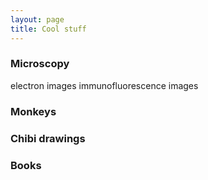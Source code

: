 ```yaml
---
layout: page
title: Cool stuff
---
```


### Microscopy
electron images
immunofluorescence images

### Monkeys

### Chibi drawings

### Books

